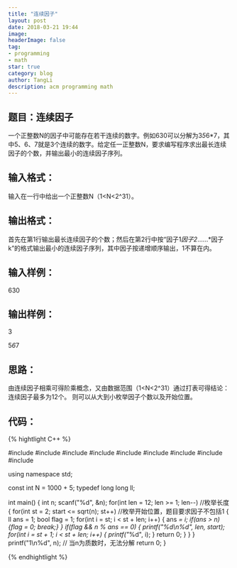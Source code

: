 ```yaml
---
title: "连续因子"
layout: post
date: 2018-03-21 19:44
image: 
headerImage: false
tag:
- programming
- math
star: true
category: blog
author: TangLi
description: acm programming math 
---
```


## 题目：连续因子

一个正整数N的因子中可能存在若干连续的数字。例如630可以分解为3*5*6*7，其中5、6、7就是3个连续的数字。给定任一正整数N，要求编写程序求出最长连续因子的个数，并输出最小的连续因子序列。

## 输入格式：

输入在一行中给出一个正整数N（1<N<2^31）。

## 输出格式：

首先在第1行输出最长连续因子的个数；然后在第2行中按“因子1*因子2*……*因子k”的格式输出最小的连续因子序列，其中因子按递增顺序输出，1不算在内。

## 输入样例：

630

## 输出样例：

3

5*6*7

## 思路：

由连续因子相乘可得阶乘概念，又由数据范围（1<N<2^31）通过打表可得结论：连续因子最多为12个。
则可以从大到小枚举因子个数以及开始位置。

## 代码：

{% hightlight C++ %}


#include <iostream>
#include <cstdio>
#include <algorithm>
#include <cmath>
#include <map>
#include <string>
#include <vector>
#include <stack>
#include <cstring>

using namespace std;

const int N = 1000 + 5;
typedef long long ll;

int main() {
    int n;
    scanf("%d", &n);
    for(int len = 12; len >= 1; len--)  //枚举长度
	{
        for(int st = 2; start <= sqrt(n); st++)  //枚举开始位置，题目要求因子不包括1
		{
            ll ans = 1;
			bool flag = 1;
            for(int i = st; i < st + len; i++) 
			{
                ans *= i;
				if(ans > n){flag = 0; break;}
            }
            if(flag && n % ans == 0) 
			{
                printf("%d\n%d", len, start);
                for(int i = st + 1; i < st + len; i++) {
                    printf("*%d", i);
                }
                return 0;
            }
        }
    }
    printf("1\n%d", n); // 当n为质数时，无法分解
    return 0;
}

{% endhightlight %}









